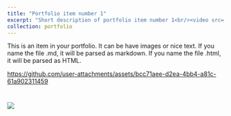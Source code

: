 ```yaml
---
title: "Portfolio item number 1"
excerpt: "Short description of portfolio item number 1<br/><video src='/files/5.mp4' width=180></video>" 
collection: portfolio
---
```


This is an item in your portfolio. It can be have images or nice text. If you name the file .md, it will be parsed as markdown. If you name the file .html, it will be parsed as HTML. 



https://github.com/user-attachments/assets/bcc71aee-d2ea-4bb4-a81c-61a902311459



# <img src='/images/500x300.png'>
